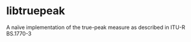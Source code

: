 libtruepeak
===========

A naïve implementation of the true-peak measure as described in ITU-R BS.1770-3
